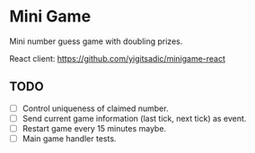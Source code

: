 # Mini Game

Mini number guess game with doubling prizes.

React client: https://github.com/yigitsadic/minigame-react

## TODO

- [ ] Control uniqueness of claimed number.
- [ ] Send current game information (last tick, next tick) as event.
- [ ] Restart game every 15 minutes maybe.
- [ ] Main game handler tests.
